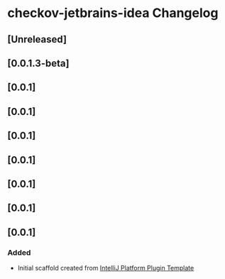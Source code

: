 <!-- Keep a Changelog guide -> https://keepachangelog.com -->

# checkov-jetbrains-idea Changelog

## [Unreleased]
## [0.0.1.3-beta]
## [0.0.1]
## [0.0.1]
## [0.0.1]
## [0.0.1]
## [0.0.1]
## [0.0.1]
## [0.0.1]
### Added
- Initial scaffold created from [IntelliJ Platform Plugin Template](https://github.com/JetBrains/intellij-platform-plugin-template)
